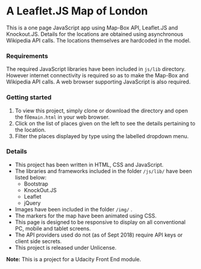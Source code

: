 # A Leaflet.JS Map of London

This is a one page JavaScript app using Map-Box API, Leaflet.JS and Knockout.JS. Details for the locations are obtained using asynchronous Wikipedia API calls. The locations themselves are hardcoded in the model.



### Requirements

The required JavaScript libraries have been included in `js/lib` directory. However internet connectivity is required so as to make the Map-Box and Wikipedia API calls. A web browser supporting JavaScript is also required.



### Getting started

1. To view this project, simply clone or download the directory and open the file`main.html` in your web browser.
2. Click on the list of places given on the left to see the details pertaining to the location.
3. Filter the places displayed by type using the labelled dropdown menu.



### Details

* This project has been written in HTML, CSS and JavaScript.
* The libraries and frameworks included in the folder `/js/lib/` have been listed below:
  * Bootstrap
  * KnockOut.JS
  * Leaflet
  * jQuery
* Images have been included in the folder `/img/` .
* The markers for the map have been animated using CSS.
* This page is designed to be responsive to display on all conventional PC, mobile and tablet screens.
* The API providers used do not (as of Sept 2018) require API keys or client side secrets.
* This project is released under Unlicense.



**Note:** This is a project for a Udacity Front End module.
